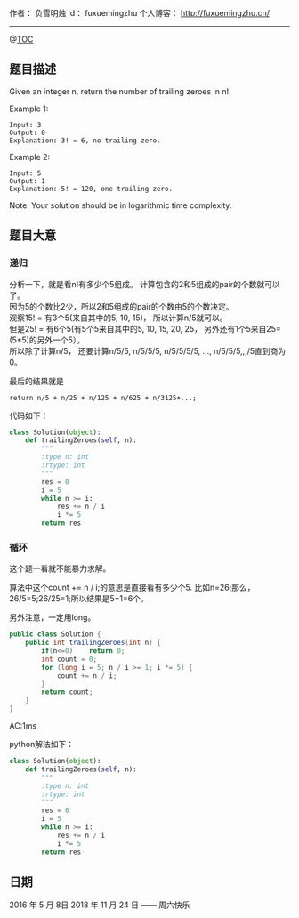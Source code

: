 
作者： 负雪明烛
id：	fuxuemingzhu
个人博客：	http://fuxuemingzhu.cn/

---
@[TOC](目录)

## 题目描述

Given an integer n, return the number of trailing zeroes in n!.

Example 1:

	Input: 3
	Output: 0
	Explanation: 3! = 6, no trailing zero.

Example 2:

	Input: 5
	Output: 1
	Explanation: 5! = 120, one trailing zero.

Note: Your solution should be in logarithmic time complexity.


## 题目大意

### 递归

分析一下，就是看n!有多少个5组成。
计算包含的2和5组成的pair的个数就可以了。  
因为5的个数比2少，所以2和5组成的pair的个数由5的个数决定。  
观察15! = 有3个5(来自其中的5, 10, 15)， 所以计算n/5就可以。  
但是25! = 有6个5(有5个5来自其中的5, 10, 15, 20, 25， 另外还有1个5来自25=(5*5)的另外一个5），  
所以除了计算n/5， 还要计算n/5/5, n/5/5/5, n/5/5/5/5, ..., n/5/5/5,,,/5直到商为0。  

最后的结果就是 

	return n/5 + n/25 + n/125 + n/625 + n/3125+...;

代码如下：

```python
class Solution(object):
    def trailingZeroes(self, n):
        """
        :type n: int
        :rtype: int
        """
        res = 0
        i = 5
        while n >= i:
            res += n / i
            i *= 5
        return res
```

### 循环

这个题一看就不能暴力求解。

算法中这个count += n / i;的意思是直接看有多少个5.
比如n=26;那么，26/5=5;26/25=1;所以结果是5+1=6个。

另外注意，一定用long。

```java
public class Solution {
    public int trailingZeroes(int n) {
        if(n<=0)    return 0;
        int count = 0;
    	for (long i = 5; n / i >= 1; i *= 5) {
    		count += n / i;
    	}
	    return count;
    }
}
```
AC:1ms

python解法如下：

```python
class Solution(object):
    def trailingZeroes(self, n):
        """
        :type n: int
        :rtype: int
        """
        res = 0
        i = 5
        while n >= i:
            res += n / i
            i *= 5
        return res
```


## 日期

2016 年 5 月 8日 
2018 年 11 月 24 日 —— 周六快乐

  [1]: https://leetcode.com/problems/factorial-trailing-zeroes/
